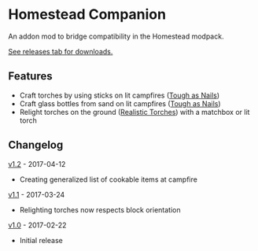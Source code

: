 # Homestead Companion

An addon mod to bridge compatibility in the Homestead modpack.

[See releases tab for downloads.](https://github.com/WesCook/homestead-companion/releases)

## Features

* Craft torches by using sticks on lit campfires ([Tough as Nails](https://github.com/Glitchfiend/ToughAsNails))
* Craft glass bottles from sand on lit campfires ([Tough as Nails](https://github.com/Glitchfiend/ToughAsNails))
* Relight torches on the ground ([Realistic Torches](https://github.com/MattCzyr/RealisticTorches)) with a matchbox or lit torch

## Changelog

[v1.2](https://github.com/WesCook/homestead-companion/releases/tag/v1.2) - 2017-04-12

* Creating generalized list of cookable items at campfire

[v1.1](https://github.com/WesCook/homestead-companion/releases/tag/v1.1) - 2017-03-24

* Relighting torches now respects block orientation

[v1.0](https://github.com/WesCook/homestead-companion/releases/tag/v1.0) - 2017-02-22

* Initial release
